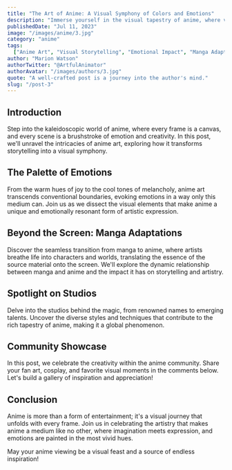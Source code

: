 ```yaml
---
title: "The Art of Anime: A Visual Symphony of Colors and Emotions"
description: "Immerse yourself in the visual tapestry of anime, where vibrant colors and emotional depth converge to create a unique artistic experience."
publishedDate: "Jul 11, 2023"
image: "/images/anime/3.jpg"
category: "anime"
tags:
  ["Anime Art", "Visual Storytelling", "Emotional Impact", "Manga Adaptations"]
author: "Marion Watson"
authorTwitter: "@ArtfulAnimator"
authorAvatar: "/images/authors/3.jpg"
quote: "A well-crafted post is a journey into the author's mind."
slug: "/post-3"
---
```


## Introduction

Step into the kaleidoscopic world of anime, where every frame is a canvas, and every scene is a brushstroke of emotion and creativity. In this post, we'll unravel the intricacies of anime art, exploring how it transforms storytelling into a visual symphony.

## The Palette of Emotions

From the warm hues of joy to the cool tones of melancholy, anime art transcends conventional boundaries, evoking emotions in a way only this medium can. Join us as we dissect the visual elements that make anime a unique and emotionally resonant form of artistic expression.

## Beyond the Screen: Manga Adaptations

Discover the seamless transition from manga to anime, where artists breathe life into characters and worlds, translating the essence of the source material onto the screen. We'll explore the dynamic relationship between manga and anime and the impact it has on storytelling and artistry.

## Spotlight on Studios

Delve into the studios behind the magic, from renowned names to emerging talents. Uncover the diverse styles and techniques that contribute to the rich tapestry of anime, making it a global phenomenon.

## Community Showcase

In this post, we celebrate the creativity within the anime community. Share your fan art, cosplay, and favorite visual moments in the comments below. Let's build a gallery of inspiration and appreciation!

## Conclusion

Anime is more than a form of entertainment; it's a visual journey that unfolds with every frame. Join us in celebrating the artistry that makes anime a medium like no other, where imagination meets expression, and emotions are painted in the most vivid hues.

May your anime viewing be a visual feast and a source of endless inspiration!
